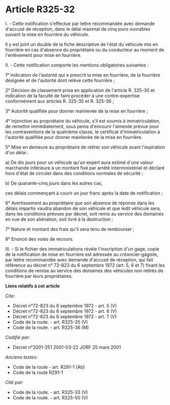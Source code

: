 # Article R325-32

I. - Cette notification s'effectue par lettre recommandée avec demande d'accusé de réception, dans le délai maximal de cinq
jours ouvrables suivant la mise en fourrière du véhicule.

Il y est joint un double de la fiche descriptive de l'état du véhicule mis en fourrière en cas d'absence du propriétaire ou
du conducteur au moment de l'enlèvement pour mise en fourrière.

II. - Cette notification comporte les mentions obligatoires suivantes :

1° Indication de l'autorité qui a prescrit la mise en fourrière, de la fourrière désignée et de l'autorité dont relève cette
fourrière ;

2° Décision de classement prise en application de l'article R. 325-30 et indication de la faculté de faire procéder à une
contre-expertise conformément aux articles R. 325-35 et R. 325-36 ;

3° Autorité qualifiée pour donner mainlevée de la mise en fourrière ;

4° Injonction au propriétaire du véhicule, s'il est soumis à immatriculation, de remettre immédiatement, sous peine
d'encourir l'amende prévue pour les contraventions de la quatrième classe, le certificat d'immatriculation à l'autorité
qualifiée pour donner mainlevée de la mise en fourrière.

5° Mise en demeure au propriétaire de retirer son véhicule avant l'expiration d'un délai :

a) De dix jours pour un véhicule qu'un expert aura estimé d'une valeur marchande inférieure à un montant fixé par arrêté
interministériel et déclaré hors d'état de circuler dans des conditions normales de sécurité ;

b) De quarante-cinq jours dans les autres cas,

ces délais commençant à courir un jour franc après la date de notification ;

6° Avertissement au propriétaire que son absence de réponse dans les délais impartis vaudra abandon de son véhicule et que
ledit véhicule sera, dans les conditions prévues par décret, soit remis au service des domaines en vue de son aliénation,
soit livré à la destruction ;

7° Nature et montant des frais qu'il sera tenu de rembourser ;

8° Enoncé des voies de recours.

III. - Si le fichier des immatriculations révèle l'inscription d'un gage, copie de la notification de mise en fourrière est
adressée au créancier-gagiste, par lettre recommandée avec demande d'accusé de réception, qui fait référence au décret n°
72-823 du 6 septembre 1972 (art. 5, 6 et 7) fixant les conditions de remise au service des domaines des véhicules non retirés
de fourrière par leurs propriétaires.

**Liens relatifs à cet article**

_Cite_:

  - Décret n°72-823 du 6 septembre 1972 - art. 5 (V)
  - Décret n°72-823 du 6 septembre 1972 - art. 6 (V)
  - Décret n°72-823 du 6 septembre 1972 - art. 7 (V)
  - Code de la route. - art. R325-35 (V)
  - Code de la route. - art. R325-36 (M)

_Codifié par_:

  - Décret n°2001-251 2001-03-22 JORF 25 mars 2001

_Anciens textes_:

  - Code de la route - art. R291-1 (Ab)
  - Code de la route R291-1

_Cité par_:

  - Code de la route. - art. R325-33 (V)
  - Code de la route. - art. R325-50 (V)
